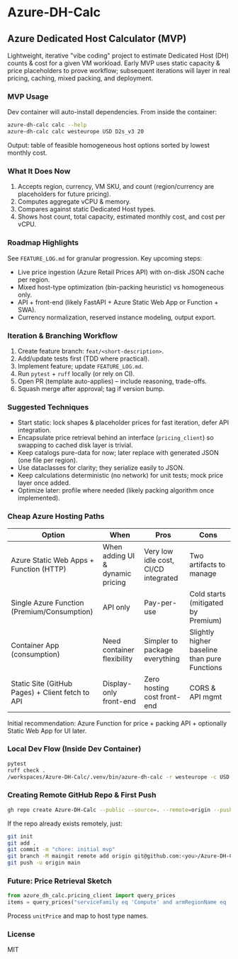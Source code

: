 # Azure-DH-Calc

## Azure Dedicated Host Calculator (MVP)

Lightweight, iterative "vibe coding" project to estimate Dedicated Host (DH) counts & cost for a given VM workload. Early MVP uses static capacity & price placeholders to prove workflow; subsequent iterations will layer in real pricing, caching, mixed packing, and deployment.

### MVP Usage

Dev container will auto-install dependencies. From inside the container:

```bash
azure-dh-calc calc --help
azure-dh-calc calc westeurope USD D2s_v3 20
```

Output: table of feasible homogeneous host options sorted by lowest monthly cost.

### What It Does Now
1. Accepts region, currency, VM SKU, and count (region/currency are placeholders for future pricing).
2. Computes aggregate vCPU & memory.
3. Compares against static Dedicated Host types.
4. Shows host count, total capacity, estimated monthly cost, and cost per vCPU.

### Roadmap Highlights
See `FEATURE_LOG.md` for granular progression. Key upcoming steps:
- Live price ingestion (Azure Retail Prices API) with on-disk JSON cache per region.
- Mixed host-type optimization (bin-packing heuristic) vs homogeneous only.
- API + front-end (likely FastAPI + Azure Static Web App or Function + SWA).
- Currency normalization, reserved instance modeling, output export.

### Iteration & Branching Workflow
1. Create feature branch: `feat/<short-description>`.
2. Add/update tests first (TDD where practical).
3. Implement feature; update `FEATURE_LOG.md`.
4. Run `pytest` + `ruff` locally (or rely on CI).
5. Open PR (template auto-applies) – include reasoning, trade-offs.
6. Squash merge after approval; tag if version bump.

### Suggested Techniques
- Start static: lock shapes & placeholder prices for fast iteration, defer API integration.
- Encapsulate price retrieval behind an interface (`pricing_client`) so swapping to cached disk layer is trivial.
- Keep catalogs pure-data for now; later replace with generated JSON (one file per region).
- Use dataclasses for clarity; they serialize easily to JSON.
- Keep calculations deterministic (no network) for unit tests; mock price layer once added.
- Optimize later: profile where needed (likely packing algorithm once implemented).

### Cheap Azure Hosting Paths
| Option | When | Pros | Cons |
| ------ | ---- | ---- | ---- |
| Azure Static Web Apps + Function (HTTP) | When adding UI & dynamic pricing | Very low idle cost, CI/CD integrated | Two artifacts to manage |
| Single Azure Function (Premium/Consumption) | API only | Pay-per-use | Cold starts (mitigated by Premium) |
| Container App (consumption) | Need container flexibility | Simpler to package everything | Slightly higher baseline than pure Functions |
| Static Site (GitHub Pages) + Client fetch to API | Display-only front-end | Zero hosting cost front-end | CORS & API mgmt |

Initial recommendation: Azure Function for price + packing API + optionally Static Web App for UI later.

### Local Dev Flow (Inside Dev Container)
```bash
pytest
ruff check .
/workspaces/Azure-DH-Calc/.venv/bin/azure-dh-calc -r westeurope -c USD -s D2s_v3 -n 10
```

### Creating Remote GitHub Repo & First Push
```bash
gh repo create Azure-DH-Calc --public --source=. --remote=origin --push
```
If the repo already exists remotely, just:
```bash
git init
git add .
git commit -m "chore: initial mvp"
git branch -M maingit remote add origin git@github.com:<you>/Azure-DH-Calc.git
git push -u origin main
```

### Future: Price Retrieval Sketch
```python
from azure_dh_calc.pricing_client import query_prices
items = query_prices("serviceFamily eq 'Compute' and armRegionName eq 'westeurope' and contains(skuName,'Dedicated Host')", currency_code='USD')
```
Process `unitPrice` and map to host type names.

### License
MIT